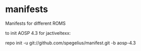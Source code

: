 manifests
=========

Manifests for different ROMS

to init AOSP 4.3 for jactiveltexx:

repo init -u git://github.com/spegelius/manifest.git -b aosp-4.3
